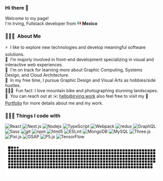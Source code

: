 ### Hi there 👋

<p>
  Welcome to my page! </br> I'm Irving, Fullstack developer from <img src="https://github.com/irvingexe/irvingexe/blob/main/assets/flag.png" width="13"/> <b>Mexico</b></p>
<p>

### 👨🏻‍💻 &nbsp;About Me

⚡ &nbsp;I like to explore new technologies and develop meaningful software solutions.\
🤖 &nbsp;I’m majorly involved in front-end development specializing in visual and interactive web experiences.\
🔭 &nbsp;I'm on track for learning more about Graphic Computing, Systems Design, and Cloud Architecture.\
🎨 &nbsp;In my free time, I pursue Graphic Design and Visual Arts as hobbies/side hustles.\
🚵🏻‍♂️ &nbsp;Fun fact: I love mountain bike and photographing stunning landscapes.\
📢 &nbsp;You can reach out at ✉️ hello@irving.work also feel free to visit my 💼 [Portfolio](https://www.irving.work/) for more details about me and my work.
  
<h3>👨🏻‍💻 Things I code with</h3>
<p>
  <img alt="React" src="https://img.shields.io/badge/-React-45b8d8?style=flat-square&logo=react&logoColor=white" />
  <img alt="Next.js" src="https://img.shields.io/badge/Next.js-black?style=flat-square&logo=next.js&logoColor=white" />
  <img alt="Nodejs" src="https://img.shields.io/badge/-Nodejs-43853d?style=flat-square&logo=Node.js&logoColor=white" />
  <img alt="TypeScript" src="https://img.shields.io/badge/-TypeScript-007ACC?style=flat-square&logo=typescript&logoColor=white" />
  <img alt="Webpack" src="https://img.shields.io/badge/-Webpack-8DD6F9?style=flat-square&logo=webpack&logoColor=white" /> 
  <img alt="redux" src="https://img.shields.io/badge/-Redux-764ABC?style=flat-square&logo=redux&logoColor=white" />
  <img alt="GraphQL" src="https://img.shields.io/badge/-GraphQL-E10098?style=flat-square&logo=graphql&logoColor=white" />
  <img alt="Sass" src="https://img.shields.io/badge/-Sass-CC6699?style=flat-square&logo=sass&logoColor=white" />
  <img alt="git" src="https://img.shields.io/badge/-Git-F05032?style=flat-square&logo=git&logoColor=white" />
  <img alt="npm" src="https://img.shields.io/badge/-NPM-CB3837?style=flat-square&logo=npm&logoColor=white" />
  <img alt="html5" src="https://img.shields.io/badge/-HTML5-E34F26?style=flat-square&logo=html5&logoColor=white" />
  <img alt="ESLint" src="https://img.shields.io/badge/ESLint-4930BD?style=flat-square&logo=ESLint" />
  <img alt="MongoDB" src="https://img.shields.io/badge/-MongoDB-13aa52?style=flat-square&logo=mongodb&logoColor=white" />
  <img alt="MySQL" src="https://img.shields.io/badge/MySQL-005E87?style=flat-square&logo=mysql&logoColor=white" />
  <img alt="Three.js" src="https://img.shields.io/badge/Three.js-black?style=flat-square&logo=three.js" />
  <img alt="Pixi.js" src="https://img.shields.io/badge/Pixi.js-E02161?style=flat-square&logo=pixi.js" />
  <img alt="GSAP" src="https://img.shields.io/badge/GSAP-86C03E?style=flat-square&logo=gsap.js&logoColor=white" />
  <img alt="P5.js" src="https://img.shields.io/badge/P5.js-E61E5B?style=flat-square&logo=p5.js&logoColor=white" />
  <img alt="TensorFlow" src="https://img.shields.io/badge/TensorFlow-DE582C?style=flat-square&logo=tensorflow&logoColor=white" />
</p>

<!--- snake -->
<div align="center">
  <img  src="https://github.com/1999AZZAR/1999AZZAR/blob/main/resources/img/grid-snake.svg"
       alt="snake" /></a>
</div>

<!--
**irvingexe/irvingexe** is a ✨ _special_ ✨ repository because its `README.md` (this file) appears on your GitHub profile.

Here are some ideas to get you started:

- 🔭 I’m currently working on ...
- 🌱 I’m currently learning ...
- 👯 I’m looking to collaborate on ...
- 🤔 I’m looking for help with ...
- 💬 Ask me about ...
- 📫 How to reach me: ...
- 😄 Pronouns: ...
- ⚡ Fun fact: ...
-->
